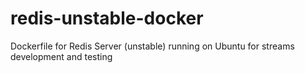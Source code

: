 # redis-unstable-docker
Dockerfile for Redis Server (unstable) running on Ubuntu for streams development and testing
